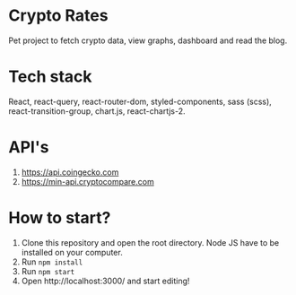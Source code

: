 
# Crypto Rates
Pet project to fetch crypto data, view graphs, dashboard and read the blog. 

# Tech stack
React, react-query, react-router-dom, styled-components, sass (scss), react-transition-group, chart.js, react-chartjs-2.

# API's
1) https://api.coingecko.com
2) https://min-api.cryptocompare.com

# How to start?
1) Clone this repository and open the root directory. Node JS have to be installed on your computer.
2) Run `npm install`
3) Run `npm start`
4) Open http://localhost:3000/ and start editing!

